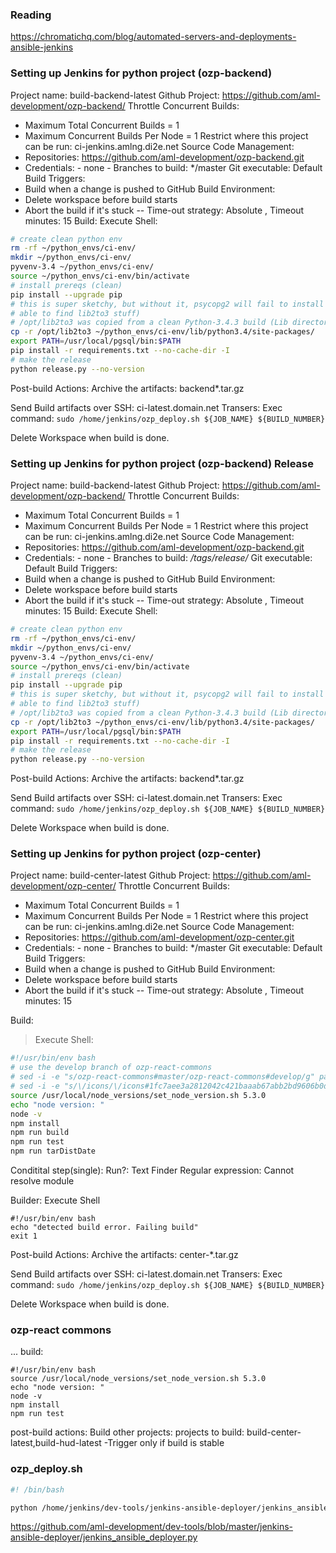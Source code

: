 ### Reading
https://chromatichq.com/blog/automated-servers-and-deployments-ansible-jenkins

### Setting up Jenkins for python project (ozp-backend)
Project name: build-backend-latest
Github Project: https://github.com/aml-development/ozp-backend/
Throttle Concurrent Builds: 
- Maximum Total Concurrent Builds = 1
- Maximum Concurrent Builds Per Node = 1
Restrict where this project can be run: ci-jenkins.amlng.di2e.net
Source Code Management: 
- Repositories: https://github.com/aml-development/ozp-backend.git
- Credentials: - none -
Branches to build: */master
Git executable: Default
Build Triggers: 
- Build when a change is pushed to GitHub
Build Environment:
- Delete workspace before build starts
- Abort the build if it's stuck
-- Time-out strategy: Absolute , Timeout minutes: 15
Build: 
Execute Shell:
````bash
# create clean python env
rm -rf ~/python_envs/ci-env/
mkdir ~/python_envs/ci-env/
pyvenv-3.4 ~/python_envs/ci-env/
source ~/python_envs/ci-env/bin/activate
# install prereqs (clean)
pip install --upgrade pip
# this is super sketchy, but without it, psycopg2 will fail to install (won't be
# able to find lib2to3 stuff)
# /opt/lib2to3 was copied from a clean Python-3.4.3 build (Lib directory)
cp -r /opt/lib2to3 ~/python_envs/ci-env/lib/python3.4/site-packages/
export PATH=/usr/local/pgsql/bin:$PATH
pip install -r requirements.txt --no-cache-dir -I
# make the release
python release.py --no-version
````

Post-build Actions: 
Archive the artifacts: backend*.tar.gz

Send Build artifacts over SSH:
ci-latest.domain.net
Transers:
Exec command: ````sudo /home/jenkins/ozp_deploy.sh ${JOB_NAME} ${BUILD_NUMBER}````

Delete Workspace when build is done.


### Setting up Jenkins for python project (ozp-backend) Release
Project name: build-backend-latest
Github Project: https://github.com/aml-development/ozp-backend/
Throttle Concurrent Builds: 
- Maximum Total Concurrent Builds = 1
- Maximum Concurrent Builds Per Node = 1
Restrict where this project can be run: ci-jenkins.amlng.di2e.net
Source Code Management: 
- Repositories: https://github.com/aml-development/ozp-backend.git
- Credentials: - none -
Branches to build: */tags/release/*
Git executable: Default
Build Triggers: 
- Build when a change is pushed to GitHub
Build Environment:
- Delete workspace before build starts
- Abort the build if it's stuck
-- Time-out strategy: Absolute , Timeout minutes: 15
Build: 
Execute Shell:
````bash
# create clean python env
rm -rf ~/python_envs/ci-env/
mkdir ~/python_envs/ci-env/
pyvenv-3.4 ~/python_envs/ci-env/
source ~/python_envs/ci-env/bin/activate
# install prereqs (clean)
pip install --upgrade pip
# this is super sketchy, but without it, psycopg2 will fail to install (won't be
# able to find lib2to3 stuff)
# /opt/lib2to3 was copied from a clean Python-3.4.3 build (Lib directory)
cp -r /opt/lib2to3 ~/python_envs/ci-env/lib/python3.4/site-packages/
export PATH=/usr/local/pgsql/bin:$PATH
pip install -r requirements.txt --no-cache-dir -I
# make the release
python release.py --no-version
````

Post-build Actions: 
Archive the artifacts: backend*.tar.gz

Send Build artifacts over SSH:
ci-latest.domain.net
Transers:
Exec command: ````sudo /home/jenkins/ozp_deploy.sh ${JOB_NAME} ${BUILD_NUMBER}````

Delete Workspace when build is done.


### Setting up Jenkins for python project (ozp-center)
Project name: build-center-latest
Github Project: https://github.com/aml-development/ozp-center/
Throttle Concurrent Builds: 
- Maximum Total Concurrent Builds = 1
- Maximum Concurrent Builds Per Node = 1
Restrict where this project can be run: ci-jenkins.amlng.di2e.net
Source Code Management: 
- Repositories: https://github.com/aml-development/ozp-center.git
- Credentials: - none -
Branches to build: */master
Git executable: Default
Build Triggers: 
- Build when a change is pushed to GitHub
Build Environment:
- Delete workspace before build starts
- Abort the build if it's stuck
-- Time-out strategy: Absolute , Timeout minutes: 15

Build: 
>Execute Shell:
````bash
#!/usr/bin/env bash
# use the develop branch of ozp-react-commons
# sed -i -e "s/ozp-react-commons#master/ozp-react-commons#develop/g" package.json
# sed -i -e "s/\/icons/\/icons#1fc7aee3a2812042c421baaab67abb2bd9606b0d/g" package.json
source /usr/local/node_versions/set_node_version.sh 5.3.0
echo "node version: "
node -v
npm install
npm run build
npm run test
npm run tarDistDate
````

Conditital step(single):
Run?: Text Finder
Regular expression: Cannot resolve module

Builder: Execute Shell
````
#!/usr/bin/env bash
echo "detected build error. Failing build"
exit 1
````

Post-build Actions: 
Archive the artifacts: center-*.tar.gz

Send Build artifacts over SSH:
ci-latest.domain.net
Transers:
Exec command: ````sudo /home/jenkins/ozp_deploy.sh ${JOB_NAME} ${BUILD_NUMBER}````

Delete Workspace when build is done.

### ozp-react commons
...
build:
````
#!/usr/bin/env bash
source /usr/local/node_versions/set_node_version.sh 5.3.0
echo "node version: "
node -v
npm install
npm run test
````

post-build actions:
Build other projects:
projects to build: build-center-latest,build-hud-latest
-Trigger only if build is stable

### ozp_deploy.sh
````bash
#! /bin/bash

python /home/jenkins/dev-tools/jenkins-ansible-deployer/jenkins_ansible_deployer.py $1 $2
````


https://github.com/aml-development/dev-tools/blob/master/jenkins-ansible-deployer/jenkins_ansible_deployer.py
